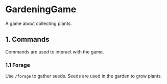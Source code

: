 # GardeningGame
A game about collecting plants.

## 1. Commands
Commands are used to interact with the game.

### 1.1 Forage
Use `/forage` to gather seeds. Seeds are used in the garden to grow plants.
